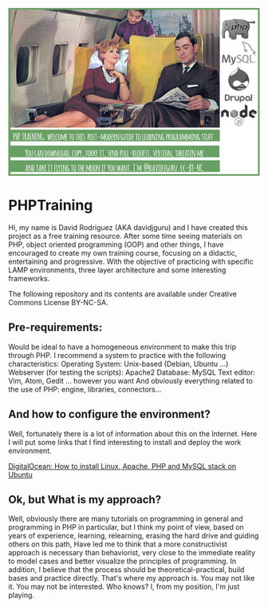 ![PHPTraining image](/media/PHPTraining.png)

# PHPTraining
Hi, my name is David Rodriguez (AKA davidjguru) and I have created this project as a free training resource.
After some time seeing materials on PHP, object oriented programming (OOP) and other things, I have encouraged to create my own training course, focusing on a didactic, entertaining and progressive. With the objective of practicing with specific LAMP environments, three layer architecture and some interesting frameworks.

The following repository and its contents are available under Creative Commons License BY-NC-SA.


## Pre-requirements:

Would be ideal to have a homogeneous environment to make this trip through PHP. I recommend a system to practice with the following characteristics:
Operating System: Unix-based (Debian, Ubuntu ...)
Webserver (for testing the scripts): Apache2
Database: MySQL
Text editor: Vim, Atom, Gedit ... however you want
And obviously everything related to the use of PHP: engine, libraries, connectors...

## And how to configure the environment?

Well, fortunately there is a lot of information about this on the Internet. Here I will put some links that I find interesting to install and deploy the work environment.

[DigitalOcean: How  to install Linux, Apache, PHP and MySQL stack on Ubuntu](https://www.digitalocean.com/community/tutorials/how-to-install-linux-apache-mysql-php-lamp-stack-on-ubuntu-16-04)


## Ok, but What is my approach?

Well, obviously there are many tutorials on programming in general and programming in PHP in particular, but I think my point of view, based on years of experience, learning, relearning, erasing the hard drive and guiding others on this path, Have led me to think that a more constructivist approach is necessary than behaviorist, very close to the immediate reality to model cases and better visualize the principles of programming. In addition, I believe that the process should be theoretical-practical, build bases and practice directly. That's where my approach is.
You may not like it. You may not be interested. Who knows? I, from my position, I'm just playing.

